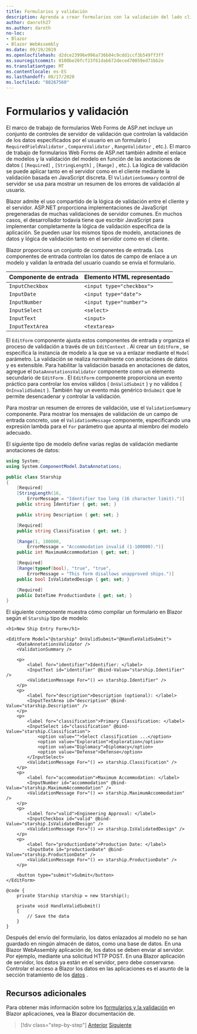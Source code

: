 ```yaml
---
title: Formularios y validación
description: Aprenda a crear formularios con la validación del lado cliente en Blazor .
author: danroth27
ms.author: daroth
no-loc:
- Blazor
- Blazor WebAssembly
ms.date: 09/19/2019
ms.openlocfilehash: d2dce23996e996a736b04c9cdd1ccf3b549ff3ff
ms.sourcegitcommit: 0100be20fcf23f61dab672deced70059ed71bb2e
ms.translationtype: MT
ms.contentlocale: es-ES
ms.lasthandoff: 08/17/2020
ms.locfileid: "88267560"
---
```

# <a name="forms-and-validation"></a>Formularios y validación

El marco de trabajo de formularios Web Forms de ASP.net incluye un conjunto de controles de servidor de validación que controlan la validación de los datos especificados por el usuario en un formulario ( `RequiredFieldValidator` , `CompareValidator` , `RangeValidator` , etc.). El marco de trabajo de formularios Web Forms de ASP.net también admite el enlace de modelos y la validación del modelo en función de las anotaciones de datos ( `[Required]` , `[StringLength]` , `[Range]` , etc.). La lógica de validación se puede aplicar tanto en el servidor como en el cliente mediante la validación basada en JavaScript discreta. El `ValidationSummary` control de servidor se usa para mostrar un resumen de los errores de validación al usuario.

Blazor admite el uso compartido de la lógica de validación entre el cliente y el servidor. ASP.NET proporciona implementaciones de JavaScript pregeneradas de muchas validaciones de servidor comunes. En muchos casos, el desarrollador todavía tiene que escribir JavaScript para implementar completamente la lógica de validación específica de la aplicación. Se pueden usar los mismos tipos de modelo, anotaciones de datos y lógica de validación tanto en el servidor como en el cliente.

Blazor proporciona un conjunto de componentes de entrada. Los componentes de entrada controlan los datos de campo de enlace a un modelo y validan la entrada del usuario cuando se envía el formulario.

|Componente de entrada|Elemento HTML representado    |
|---------------|-------------------------|
|`InputCheckbox`|`<input type="checkbox">`|
|`InputDate`    |`<input type="date">`    |
|`InputNumber`  |`<input type="number">`  |
|`InputSelect`  |`<select>`               |
|`InputText`    |`<input>`                |
|`InputTextArea`|`<textarea>`             |

El `EditForm` componente ajusta estos componentes de entrada y organiza el proceso de validación a través de un `EditContext` . Al crear un `EditForm` , se especifica la instancia de modelo a la que se va a enlazar mediante el `Model` parámetro. La validación se realiza normalmente con anotaciones de datos y es extensible. Para habilitar la validación basada en anotaciones de datos, agregue el `DataAnnotationsValidator` componente como un elemento secundario de `EditForm` . El `EditForm` componente proporciona un evento práctico para controlar los envíos válidos ( `OnValidSubmit` ) y no válidos ( `OnInvalidSubmit` ). También hay un evento más genérico `OnSubmit` que le permite desencadenar y controlar la validación.

Para mostrar un resumen de errores de validación, use el `ValidationSummary` componente. Para mostrar los mensajes de validación de un campo de entrada concreto, use el `ValidationMessage` componente, especificando una expresión lambda para el `For` parámetro que apunta al miembro del modelo adecuado.

El siguiente tipo de modelo define varias reglas de validación mediante anotaciones de datos:

```csharp
using System;
using System.ComponentModel.DataAnnotations;

public class Starship
{
    [Required]
    [StringLength(16,
        ErrorMessage = "Identifier too long (16 character limit).")]
    public string Identifier { get; set; }

    public string Description { get; set; }

    [Required]
    public string Classification { get; set; }

    [Range(1, 100000,
        ErrorMessage = "Accommodation invalid (1-100000).")]
    public int MaximumAccommodation { get; set; }

    [Required]
    [Range(typeof(bool), "true", "true",
        ErrorMessage = "This form disallows unapproved ships.")]
    public bool IsValidatedDesign { get; set; }

    [Required]
    public DateTime ProductionDate { get; set; }
}
```

El siguiente componente muestra cómo compilar un formulario en Blazor según el `Starship` tipo de modelo:

```razor
<h1>New Ship Entry Form</h1>

<EditForm Model="@starship" OnValidSubmit="@HandleValidSubmit">
    <DataAnnotationsValidator />
    <ValidationSummary />

    <p>
        <label for="identifier">Identifier: </label>
        <InputText id="identifier" @bind-Value="starship.Identifier" />
        <ValidationMessage For="() => starship.Identifier" />
    </p>
    <p>
        <label for="description">Description (optional): </label>
        <InputTextArea id="description" @bind-Value="starship.Description" />
    </p>
    <p>
        <label for="classification">Primary Classification: </label>
        <InputSelect id="classification" @bind-Value="starship.Classification">
            <option value="">Select classification ...</option>
            <option value="Exploration">Exploration</option>
            <option value="Diplomacy">Diplomacy</option>
            <option value="Defense">Defense</option>
        </InputSelect>
        <ValidationMessage For="() => starship.Classification" />
    </p>
    <p>
        <label for="accommodation">Maximum Accommodation: </label>
        <InputNumber id="accommodation" @bind-Value="starship.MaximumAccommodation" />
        <ValidationMessage For="() => starship.MaximumAccommodation" />
    </p>
    <p>
        <label for="valid">Engineering Approval: </label>
        <InputCheckbox id="valid" @bind-Value="starship.IsValidatedDesign" />
        <ValidationMessage For="() => starship.IsValidatedDesign" />
    </p>
    <p>
        <label for="productionDate">Production Date: </label>
        <InputDate id="productionDate" @bind-Value="starship.ProductionDate" />
        <ValidationMessage For="() => starship.ProductionDate" />
    </p>

    <button type="submit">Submit</button>
</EditForm>

@code {
    private Starship starship = new Starship();

    private void HandleValidSubmit()
    {
        // Save the data
    }
}
```

Después del envío del formulario, los datos enlazados al modelo no se han guardado en ningún almacén de datos, como una base de datos. En una Blazor WebAssembly aplicación de, los datos se deben enviar al servidor. Por ejemplo, mediante una solicitud HTTP POST. En una Blazor aplicación de servidor, los datos ya están en el servidor, pero debe conservarse. Controlar el acceso a Blazor los datos en las aplicaciones es el asunto de la sección tratamiento de los [datos](data.md) .

## <a name="additional-resources"></a>Recursos adicionales

Para obtener más información sobre los [formularios y la validación](/aspnet/core/blazor/forms-validation) en Blazor aplicaciones, vea la Blazor documentación de.

>[!div class="step-by-step"]
>[Anterior](state-management.md)
>[Siguiente](data.md)
